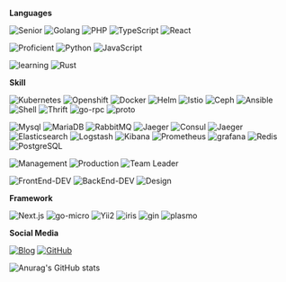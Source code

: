 
**Languages**

![Senior](https://img.shields.io/badge/Senior:-red)
![Golang](https://img.shields.io/badge/Golang-000?style=flat&logo=go&label=)
![PHP](https://img.shields.io/badge/PHP-000?style=flat&logo=php&label=)
![TypeScript](https://img.shields.io/badge/TypeSript-000?style=flat&logo=TypeScript&label=)
![React](https://img.shields.io/badge/React-000?&logo=React&labelColor=000)

![Proficient](https://img.shields.io/badge/Proficient:-blue)
![Python](https://img.shields.io/badge/Python-000?style=flat&logo=python&label=)
![JavaScript](https://img.shields.io/badge/JavaSript-000?style=flat&logo=JavaScript&label=)


![learning](https://img.shields.io/badge/Basic:-yellow)
![Rust](https://img.shields.io/badge/Rust-000?style=flat&logo=Rust&label=new)

**Skill**

![Kubernetes](https://img.shields.io/badge/Kubernetes-000?style=flat&logo=kubernetes&label=)
![Openshift](https://img.shields.io/badge/OpenShift-000?style=flat&logo=redhatopenshift&logoColor=red&label=)
![Docker](https://img.shields.io/badge/Docker-000?style=flat&logo=docker&label=)
![Helm](https://img.shields.io/badge/helm-000?style=flat&logo=helm&logoColor=yellow&label=)
![Istio](https://img.shields.io/badge/Istio-000?style=flat&logo=Istio&logoColor=blue&label=)
![Ceph](https://img.shields.io/badge/Ceph-000?style=flat&logo=Ceph&label=)
![Ansible](https://img.shields.io/badge/Ansible-000?style=flat&logo=ansible&label=)
![Shell](https://img.shields.io/badge/Shell-000?style=flat&logo=shell&label=)
![Thrift](https://img.shields.io/badge/Thrift-000?style=flat&logo=thrift&label=)
![go-rpc](https://img.shields.io/badge/goRpc-000?style=flat&logo=go-rpc&label=)
![proto](https://img.shields.io/badge/proto-000?style=flat&logo=proto&label=)


![Mysql](https://img.shields.io/badge/Mysql-000?style=flat&logo=mysql&logoColor=yellow&label=)
![MariaDB](https://img.shields.io/badge/MariaDB-000?style=flat&logo=MariaDB&label=)
![RabbitMQ](https://img.shields.io/badge/rabbitmq-000?style=flat&logo=rabbitmq&label=)
![Jaeger](https://img.shields.io/badge/Jaeger-000?style=flat&logo=Jaeger&label=)
![Consul](https://img.shields.io/badge/Consul-000?style=flat&logo=Consul&label=)
![Jaeger](https://img.shields.io/badge/Jaeger-000?style=flat&logo=Jaeger&label=)
![Elasticsearch](https://img.shields.io/badge/Elasticsearch-000?style=flat&logo=Elasticsearch&label=)
![Logstash](https://img.shields.io/badge/Logstash-000?style=flat&logo=Logstash&label=)
![Kibana](https://img.shields.io/badge/Kibana-000?style=flat&logo=Kibana&label=)
![Prometheus](https://img.shields.io/badge/Prometheus-000?style=flat&logo=Prometheus&label=)
![grafana](https://img.shields.io/badge/grafana-000?style=flat&logo=grafana&label=)
![Redis](https://img.shields.io/badge/Redis-000?style=flat&logo=Redis&label=)
![PostgreSQL](https://img.shields.io/badge/PostgreSQL-000?style=flat&logo=PostgreSQL&logoColor=yellow&label=)

![Management](https://img.shields.io/badge/Management-000?&logo=personio&labelColor=000)
![Production](https://img.shields.io/badge/Product-000?&logo=producthunt&labelColor=000)
![Team Leader](https://img.shields.io/badge/LeadingTeam-000?&logo=paddlepaddle&labelColor=000)


![FrontEnd-DEV](https://img.shields.io/badge/FrontEnd--DEV-000?logo=next.js&labelColor=000)
![BackEnd-DEV](https://img.shields.io/badge/BackEnd--DEV-000?logo=linux&labelColor=000)
![Design](https://img.shields.io/badge/Design-000?&logo=figma&labelColor=000)


**Framework**


![Next.js](https://img.shields.io/badge/Next.js-000?&logo=Next.js&labelColor=000)
![go-micro](https://img.shields.io/badge/go-micro-000?&logo=gomicro&labelColor=000)
![Yii2](https://img.shields.io/badge/Yii2-000?&logo=yii2&labelColor=000)
![iris](https://img.shields.io/badge/iris-000?&logo=iris&labelColor=000)
![gin](https://img.shields.io/badge/gin-000?&logo=gin&logoColor=FFF)
![plasmo](https://img.shields.io/badge/plasmo-000?&logo=plasmo&logoColor=FFF)

 

**Social Media**

<p align="left"><a href="https://twitter.com/capscottneng"><img src="https://img.shields.io/badge/-Twitter-000?logo=twitter" alt="Blog"></a>
<a href="https://github.com/Caplost"><img src="https://img.shields.io/badge/-GitHub-000?logo=GitHub" alt="GitHub"></a>


![Anurag's GitHub stats](https://github-readme-stats.vercel.app/api?username=Caplost&show_icons=true&theme=radical)

 
  
